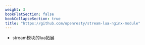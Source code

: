 ```yaml
---
weight: 3
bookFlatSection: false
bookCollapseSection: true
title: "https://github.com/openresty/stream-lua-nginx-module"
---
```


- stream模块的lua拓展

